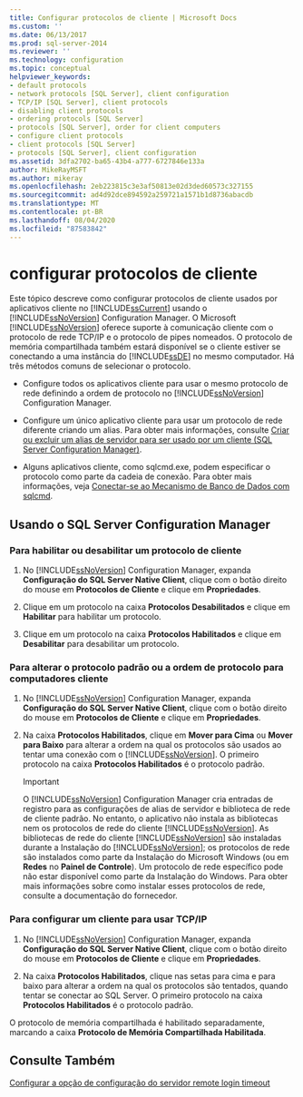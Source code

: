 ```yaml
---
title: Configurar protocolos de cliente | Microsoft Docs
ms.custom: ''
ms.date: 06/13/2017
ms.prod: sql-server-2014
ms.reviewer: ''
ms.technology: configuration
ms.topic: conceptual
helpviewer_keywords:
- default protocols
- network protocols [SQL Server], client configuration
- TCP/IP [SQL Server], client protocols
- disabling client protocols
- ordering protocols [SQL Server]
- protocols [SQL Server], order for client computers
- configure client protocols
- client protocols [SQL Server]
- protocols [SQL Server], client configuration
ms.assetid: 3dfa2702-ba65-43b4-a777-6727846e133a
author: MikeRayMSFT
ms.author: mikeray
ms.openlocfilehash: 2eb223815c3e3af50813e02d3ded60573c327155
ms.sourcegitcommit: ad4d92dce894592a259721a1571b1d8736abacdb
ms.translationtype: MT
ms.contentlocale: pt-BR
ms.lasthandoff: 08/04/2020
ms.locfileid: "87583842"
---
```

# <a name="configure-client-protocols"></a>configurar protocolos de cliente
  Este tópico descreve como configurar protocolos de cliente usados por aplicativos cliente no [!INCLUDE[ssCurrent](../../includes/sscurrent-md.md)] usando o [!INCLUDE[ssNoVersion](../../includes/ssnoversion-md.md)] Configuration Manager. O Microsoft [!INCLUDE[ssNoVersion](../../includes/ssnoversion-md.md)] oferece suporte à comunicação cliente com o protocolo de rede TCP/IP e o protocolo de pipes nomeados. O protocolo de memória compartilhada também estará disponível se o cliente estiver se conectando a uma instância do [!INCLUDE[ssDE](../../includes/ssde-md.md)] no mesmo computador. Há três métodos comuns de selecionar o protocolo.  
  
-   Configure todos os aplicativos cliente para usar o mesmo protocolo de rede definindo a ordem de protocolo no [!INCLUDE[ssNoVersion](../../includes/ssnoversion-md.md)] Configuration Manager.  
  
-   Configure um único aplicativo cliente para usar um protocolo de rede diferente criando um alias. Para obter mais informações, consulte [Criar ou excluir um alias de servidor para ser usado por um cliente &#40;SQL Server Configuration Manager&#41;](create-or-delete-a-server-alias-for-use-by-a-client.md).  
  
-   Alguns aplicativos cliente, como sqlcmd.exe, podem especificar o protocolo como parte da cadeia de conexão. Para obter mais informações, veja [Conectar-se ao Mecanismo de Banco de Dados com sqlcmd](../../relational-databases/scripting/sqlcmd-connect-to-the-database-engine.md).  
  
##  <a name="using-sql-server-configuration-manager"></a><a name="SSMSProcedure"></a> Usando o SQL Server Configuration Manager  
  
###  <a name="to-enable-or-disable-a-client-protocol"></a><a name="EnableDisable"></a> Para habilitar ou desabilitar um protocolo de cliente  
  
1.  No [!INCLUDE[ssNoVersion](../../includes/ssnoversion-md.md)] Configuration Manager, expanda **Configuração do SQL Server Native Client**, clique com o botão direito do mouse em **Protocolos de Cliente** e clique em **Propriedades**.  
  
2.  Clique em um protocolo na caixa **Protocolos Desabilitados** e clique em **Habilitar** para habilitar um protocolo.  
  
3.  Clique em um protocolo na caixa **Protocolos Habilitados** e clique em **Desabilitar** para desabilitar um protocolo.  
  
###  <a name="to-change-the-default-protocol-or-the-protocol-order-for-client-computers"></a><a name="ChangeDefault"></a> Para alterar o protocolo padrão ou a ordem de protocolo para computadores cliente  
  
1.  No [!INCLUDE[ssNoVersion](../../includes/ssnoversion-md.md)] Configuration Manager, expanda **Configuração do SQL Server Native Client**, clique com o botão direito do mouse em **Protocolos de Cliente** e clique em **Propriedades**.  
  
2.  Na caixa **Protocolos Habilitados**, clique em **Mover para Cima** ou **Mover para Baixo** para alterar a ordem na qual os protocolos são usados ao tentar uma conexão com o [!INCLUDE[ssNoVersion](../../includes/ssnoversion-md.md)]. O primeiro protocolo na caixa **Protocolos Habilitados** é o protocolo padrão.  
  
    > [!IMPORTANT]  
    >  O [!INCLUDE[ssNoVersion](../../includes/ssnoversion-md.md)] Configuration Manager cria entradas de registro para as configurações de alias de servidor e biblioteca de rede de cliente padrão. No entanto, o aplicativo não instala as bibliotecas nem os protocolos de rede do cliente [!INCLUDE[ssNoVersion](../../includes/ssnoversion-md.md)]. As bibliotecas de rede do cliente [!INCLUDE[ssNoVersion](../../includes/ssnoversion-md.md)] são instaladas durante a Instalação do [!INCLUDE[ssNoVersion](../../includes/ssnoversion-md.md)]; os protocolos de rede são instalados como parte da Instalação do Microsoft Windows (ou em **Redes** no **Painel de Controle**). Um protocolo de rede específico pode não estar disponível como parte da Instalação do Windows. Para obter mais informações sobre como instalar esses protocolos de rede, consulte a documentação do fornecedor.  
  
###  <a name="to-configure-a-client-to-use-tcpip"></a><a name="Configure"></a> Para configurar um cliente para usar TCP/IP  
  
1.  No [!INCLUDE[ssNoVersion](../../includes/ssnoversion-md.md)] Configuration Manager, expanda **Configuração do SQL Server Native Client**, clique com o botão direito do mouse em **Protocolos de Cliente** e clique em **Propriedades**.  
  
2.  Na caixa **Protocolos Habilitados**, clique nas setas para cima e para baixo para alterar a ordem na qual os protocolos são tentados, quando tentar se conectar ao SQL Server. O primeiro protocolo na caixa **Protocolos Habilitados** é o protocolo padrão.  
  
 O protocolo de memória compartilhada é habilitado separadamente, marcando a caixa **Protocolo de Memória Compartilhada Habilitada**.  
  
## <a name="see-also"></a>Consulte Também  
 [Configurar a opção de configuração do servidor remote login timeout](configure-the-remote-login-timeout-server-configuration-option.md)  
  
  

